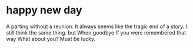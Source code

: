 # happy new day
A parting without a reunion.
It always seems like the tragic end of a story.
I still think the same thing.
but
When goodbye
If you were remembered that way
What about you?
Must be lucky.
